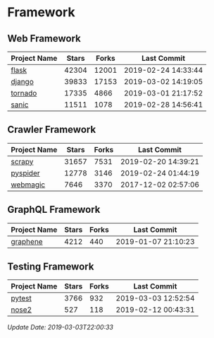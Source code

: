 # Framework

## Web Framework

| Project Name | Stars | Forks | Last Commit |
| ------------ | ----- | ----- | ----------- |
| [flask](https://github.com/pallets/flask) | 42304 | 12001 | 2019-02-24 14:33:44 |
| [django](https://github.com/django/django) | 39833 | 17153 | 2019-03-02 14:19:05 |
| [tornado](https://github.com/tornadoweb/tornado) | 17335 | 4866 | 2019-03-01 21:17:52 |
| [sanic](https://github.com/huge-success/sanic) | 11511 | 1078 | 2019-02-28 14:56:41 |

## Crawler Framework

| Project Name | Stars | Forks | Last Commit |
| ------------ | ----- | ----- | ----------- |
| [scrapy](https://github.com/scrapy/scrapy) | 31657 | 7531 | 2019-02-20 14:39:21 |
| [pyspider](https://github.com/binux/pyspider) | 12778 | 3146 | 2019-02-24 01:44:19 |
| [webmagic](https://github.com/code4craft/webmagic) | 7646 | 3370 | 2017-12-02 02:57:06 |

## GraphQL Framework

| Project Name | Stars | Forks | Last Commit |
| ------------ | ----- | ----- | ----------- |
| [graphene](https://github.com/graphql-python/graphene) | 4212 | 440 | 2019-01-07 21:10:23 |

## Testing Framework

| Project Name | Stars | Forks | Last Commit |
| ------------ | ----- | ----- | ----------- |
| [pytest](https://github.com/pytest-dev/pytest) | 3766 | 932 | 2019-03-03 12:52:54 |
| [nose2](https://github.com/nose-devs/nose2) | 527 | 118 | 2019-02-12 00:43:31 |

*Update Date: 2019-03-03T22:00:33*